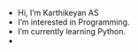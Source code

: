 - Hi, I’m Karthikeyan AS 
- I’m interested in Programming.
- I’m currently learning Python.
- 

<!---
karthikeyan456/karthikeyan456 is a ✨ special ✨ repository because its `README.md` (this file) appears on your GitHub profile.
You can click the Preview link to take a look at your changes.
--->
